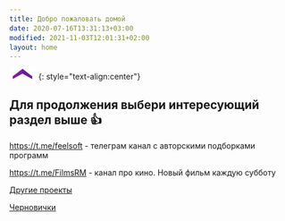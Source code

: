 ```yaml
---
title: Добро пожаловать домой
date: 2020-07-16T13:31:13+03:00
modified: 2021-11-03T12:01:31+02:00
layout: home
---
```


![](./assets/arrow-home.png)
{: style="text-align:center"}

## Для продолжения выбери интересующий раздел выше :+1: 

<https://t.me/feelsoft> - телеграм канал с авторскими подборками программ

<https://t.me/FilmsRM> - канал про кино. Новый фильм каждую субботу

[Другие проекты](/projects)

[Черновички](/blog.md)
